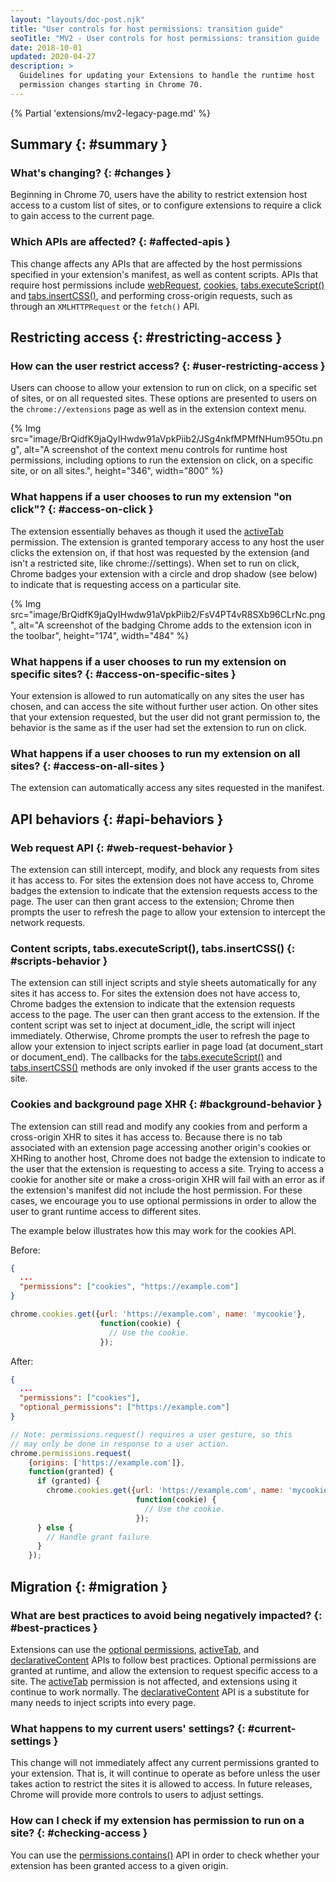 ```yaml
---
layout: "layouts/doc-post.njk"
title: "User controls for host permissions: transition guide"
seoTitle: "MV2 - User controls for host permissions: transition guide [Deprecated]"
date: 2018-10-01
updated: 2020-04-27
description: >
  Guidelines for updating your Extensions to handle the runtime host
  permission changes starting in Chrome 70.
---
```


{% Partial 'extensions/mv2-legacy-page.md' %}

## Summary {: #summary }

### What's changing? {: #changes }

Beginning in Chrome 70, users have the ability to restrict extension host access to a custom list of
sites, or to configure extensions to require a click to gain access to the current page.

### Which APIs are affected? {: #affected-apis }

This change affects any APIs that are affected by the host permissions specified in your extension's
manifest, as well as content scripts. APIs that require host permissions include [webRequest][1],
[cookies][2], [tabs.executeScript()][3] and [tabs.insertCSS()][4], and performing cross-origin
requests, such as through an `XMLHTTPRequest` or the `fetch()` API.

## Restricting access {: #restricting-access }

### How can the user restrict access? {: #user-restricting-access }

Users can choose to allow your extension to run on click, on a specific set of sites, or on all
requested sites. These options are presented to users on the `chrome://extensions` page as well as
in the extension context menu.

{% Img src="image/BrQidfK9jaQyIHwdw91aVpkPiib2/JSg4nkfMPMfNHum95Otu.png",
       alt="A screenshot of the context menu controls for runtime host permissions,
            including options to run the extension on click, on a specific site, or on all sites.",
       height="346", width="800" %}

### What happens if a user chooses to run my extension "on click"? {: #access-on-click }

The extension essentially behaves as though it used the [activeTab][5] permission. The extension is
granted temporary access to any host the user clicks the extension on, if that host was requested by
the extension (and isn't a restricted site, like chrome://settings). When set to run on click,
Chrome badges your extension with a circle and drop shadow (see below) to indicate that is
requesting access on a particular site.

{% Img src="image/BrQidfK9jaQyIHwdw91aVpkPiib2/FsV4PT4vR8SXb96CLrNc.png",
       alt="A screenshot of the badging Chrome adds to the extension icon in the toolbar", height="174", width="484" %}

### What happens if a user chooses to run my extension on specific sites? {: #access-on-specific-sites }

Your extension is allowed to run automatically on any sites the user has chosen, and can access the
site without further user action. On other sites that your extension requested, but the user did not
grant permission to, the behavior is the same as if the user had set the extension to run on click.

### What happens if a user chooses to run my extension on all sites? {: #access-on-all-sites }

The extension can automatically access any sites requested in the manifest.

## API behaviors {: #api-behaviors }

### Web request API {: #web-request-behavior }

The extension can still intercept, modify, and block any requests from sites it has access to. For
sites the extension does not have access to, Chrome badges the extension to indicate that the
extension requests access to the page. The user can then grant access to the extension; Chrome then
prompts the user to refresh the page to allow your extension to intercept the network requests.

### Content scripts, tabs.executeScript(), tabs.insertCSS() {: #scripts-behavior }

The extension can still inject scripts and style sheets automatically for any sites it has access
to. For sites the extension does not have access to, Chrome badges the extension to indicate that
the extension requests access to the page. The user can then grant access to the extension. If the
content script was set to inject at document_idle, the script will inject immediately. Otherwise,
Chrome prompts the user to refresh the page to allow your extension to inject scripts earlier in
page load (at document_start or document_end). The callbacks for the [tabs.executeScript()][6] and
[tabs.insertCSS()][7] methods are only invoked if the user grants access to the site.

### Cookies and background page XHR {: #background-behavior }

The extension can still read and modify any cookies from and perform a cross-origin XHR to sites it
has access to. Because there is no tab associated with an extension page accessing another origin's
cookies or XHRing to another host, Chrome does not badge the extension to indicate to the user that
the extension is requesting to access a site. Trying to access a cookie for another site or make a
cross-origin XHR will fail with an error as if the extension's manifest did not include the host
permission. For these cases, we encourage you to use optional permissions in order to allow the user
to grant runtime access to different sites.

The example below illustrates how this may work for the cookies API.

Before:

```json
{
  ...
  "permissions": ["cookies", "https://example.com"]
}
```

```js
chrome.cookies.get({url: 'https://example.com', name: 'mycookie'},
                    function(cookie) {
                      // Use the cookie.
                    });
```

After:

```json
{
  ...
  "permissions": ["cookies"],
  "optional_permissions": ["https://example.com"]
}
```

```js
// Note: permissions.request() requires a user gesture, so this
// may only be done in response to a user action.
chrome.permissions.request(
    {origins: ['https://example.com']},
    function(granted) {
      if (granted) {
        chrome.cookies.get({url: 'https://example.com', name: 'mycookie'},
                            function(cookie) {
                              // Use the cookie.
                            });
      } else {
        // Handle grant failure
      }
    });
```

## Migration {: #migration }

### What are best practices to avoid being negatively impacted? {: #best-practices }

Extensions can use the [optional permissions][8], [activeTab][9], and [declarativeContent][10] APIs
to follow best practices. Optional permissions are granted at runtime, and allow the extension to
request specific access to a site. The [activeTab][11] permission is not affected, and extensions
using it continue to work normally. The [declarativeContent][12] API is a substitute for many needs
to inject scripts into every page.

### What happens to my current users' settings? {: #current-settings }

This change will not immediately affect any current permissions granted to your extension. That is,
it will continue to operate as before unless the user takes action to restrict the sites it is
allowed to access. In future releases, Chrome will provide more controls to users to adjust
settings.

### How can I check if my extension has permission to run on a site? {: #checking-access }

You can use the [permissions.contains()][13] API in order to check whether your extension has been
granted access to a given origin.

[1]: /webRequest
[2]: /cookies
[3]: /tabs#method-executeScript
[4]: /tabs#method-insertCSS
[5]: /activeTab
[6]: /tabs#method-executeScript
[7]: /tabs#method-insertCSS
[8]: /permissions
[9]: /activeTab
[10]: /declarativeContent
[11]: /activeTab
[12]: /declarativeContent
[13]: /permissions/#method-contains
